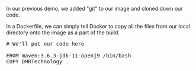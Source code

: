 In our previous demo, we added "git" to our image and cloned down our code.

In a Dockerfile, we can simply tell Docker to copy all the files from our local directory onto the image as a part of the build.

<pre class="file" data-filename="Dockerfile" data-target="replace">
# We'll put our code here

FROM maven:3.6.3-jdk-11-openj9 /bin/bash
COPY DMRTechnology .

</pre>